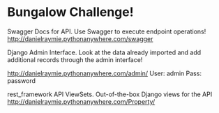 # Bungalow Challenge!

Swagger Docs for API. Use Swagger to execute endpoint operations!
http://danielraymie.pythonanywhere.com/swagger

Django Admin Interface. Look at the data already imported and add additional records through the admin interface!

http://danielraymie.pythonanywhere.com/admin/
User: admin
Pass: password

rest_framework API ViewSets. Out-of-the-box Django views for the API
http://danielraymie.pythonanywhere.com/Property/